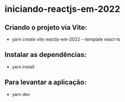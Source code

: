 # iniciando-reactjs-em-2022

## Criando o projeto via Vite:

- yarn create vite reactjs-em-2022 --template react-ts

## Instalar as dependências:

- yarn install

## Para levantar a aplicação:

- yarn dev
